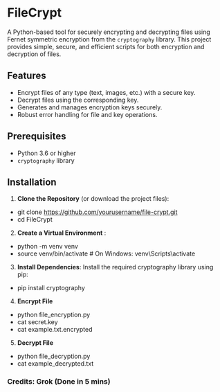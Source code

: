 # FileCrypt

A Python-based tool for securely encrypting and decrypting files using Fernet symmetric encryption from the `cryptography` library. This project provides simple, secure, and efficient scripts for both encryption and decryption of files.

## Features

- Encrypt files of any type (text, images, etc.) with a secure key.
- Decrypt files using the corresponding key.
- Generates and manages encryption keys securely.
- Robust error handling for file and key operations.

## Prerequisites

- Python 3.6 or higher
- `cryptography` library

## Installation

1. **Clone the Repository** (or download the project files):

- git clone https://github.com/yourusername/file-crypt.git
- cd FileCrypt

2. **Create a Virtual Environment** :

- python -m venv venv
- source venv/bin/activate  # On Windows: venv\Scripts\activate

3. **Install Dependencies**: Install the required cryptography library using pip:

- pip install cryptography

4. **Encrypt File**

- python file_encryption.py
- cat secret.key
- cat example.txt.encrypted

5. **Decrypt File**

- python file_decryption.py
- cat example_decrypted.txt

### Credits: Grok (Done in 5 mins)
